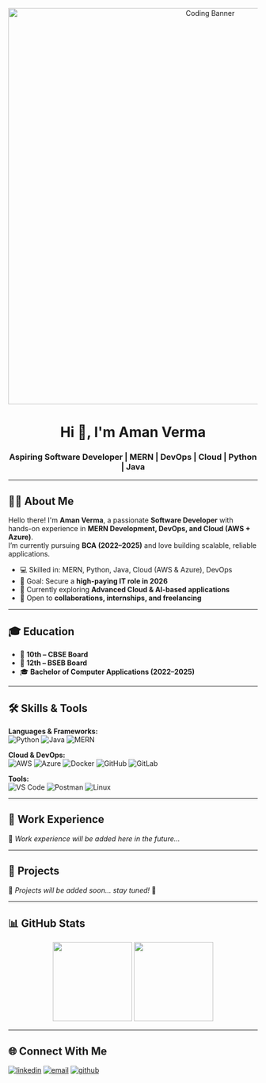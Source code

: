 <!-- Banner -->
<p align="center">
  <img src="https://raw.githubusercontent.com/YourUserName/YourUserName/main/banner.png" alt="Coding Banner" width="800"/>
</p>

<h1 align="center">Hi 👋, I'm Aman Verma</h1>
<h3 align="center">Aspiring Software Developer | MERN | DevOps | Cloud | Python | Java</h3>

---

## 🧑‍💻 About Me
Hello there! I'm **Aman Verma**, a passionate **Software Developer** with hands-on experience in **MERN Development, DevOps, and Cloud (AWS + Azure)**.  
I’m currently pursuing **BCA (2022–2025)** and love building scalable, reliable applications.  

- 💻 Skilled in: MERN, Python, Java, Cloud (AWS & Azure), DevOps  
- 🎯 Goal: Secure a **high-paying IT role in 2026**  
- 🌱 Currently exploring **Advanced Cloud & AI-based applications**  
- 🚀 Open to **collaborations, internships, and freelancing**  

---

## 🎓 Education  
- 🏫 **10th – CBSE Board**  
- 🏫 **12th – BSEB Board**  
- 🎓 **Bachelor of Computer Applications (2022–2025)**  

---

## 🛠️ Skills & Tools  

**Languages & Frameworks:**  
![Python](https://img.shields.io/badge/-Python-3776AB?style=for-the-badge&logo=python&logoColor=white)
![Java](https://img.shields.io/badge/-Java-007396?style=for-the-badge&logo=java&logoColor=white)
![MERN](https://img.shields.io/badge/-MERN-3C873A?style=for-the-badge&logo=react&logoColor=white)

**Cloud & DevOps:**  
![AWS](https://img.shields.io/badge/-AWS-FF9900?style=for-the-badge&logo=amazonaws&logoColor=white)
![Azure](https://img.shields.io/badge/-Azure-0078D4?style=for-the-badge&logo=microsoftazure&logoColor=white)
![Docker](https://img.shields.io/badge/-Docker-2496ED?style=for-the-badge&logo=docker&logoColor=white)
![GitHub](https://img.shields.io/badge/-GitHub-181717?style=for-the-badge&logo=github)
![GitLab](https://img.shields.io/badge/-GitLab-FC6D26?style=for-the-badge&logo=gitlab&logoColor=white)

**Tools:**  
![VS Code](https://img.shields.io/badge/-VS%20Code-007ACC?style=for-the-badge&logo=visualstudiocode&logoColor=white)
![Postman](https://img.shields.io/badge/-Postman-FF6C37?style=for-the-badge&logo=postman&logoColor=white)
![Linux](https://img.shields.io/badge/-Linux-FCC624?style=for-the-badge&logo=linux&logoColor=black)

---

## 💼 Work Experience  
🚧 *Work experience will be added here in the future…*  

---

## 📂 Projects  
🚧 *Projects will be added soon… stay tuned!* 🚀  

---

## 📊 GitHub Stats  

<p align="center">
  <img src="https://github-readme-stats.vercel.app/api?username=YourUserName&show_icons=true&theme=radical" height="160"/>
  <img src="https://github-readme-stats.vercel.app/api/top-langs/?username=YourUserName&layout=compact&theme=radical" height="160"/>
</p>

---

## 🌐 Connect With Me  
<p align="left">
<a href="https://linkedin.com/in/your-linkedin" target="blank"><img src="https://img.shields.io/badge/LinkedIn-blue?logo=linkedin&logoColor=white" alt="linkedin"/></a>
<a href="mailto:youremail@example.com"><img src="https://img.shields.io/badge/Email-red?logo=gmail&logoColor=white" alt="email"/></a>
<a href="https://github.com/YourUserName"><img src="https://img.shields.io/badge/GitHub-black?logo=github&logoColor=white" alt="github"/></a>
</p>
